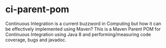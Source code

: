 # ci-parent-pom
Continuous Integration is a current buzzword in Computing but how it can be effectively implemented using Maven? This is a Maven Parent POM for Continuous Integration using Java 8 and performing/measuring code coverage, bugs and javadoc.
